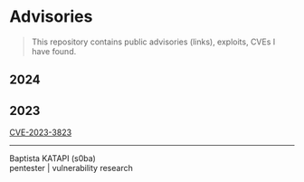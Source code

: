 # Advisories
> This repository contains public advisories (links), exploits, CVEs I have found.

## 2024
## 2023
[CVE-2023-3823](https://github.com/php/php-src/security/advisories/GHSA-3qrf-m4j2-pcrr)
  

------
Baptista KATAPI (s0ba)  
pentester | vulnerability research 
